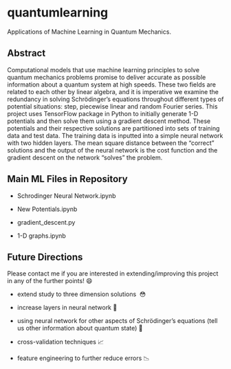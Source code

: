 # quantumlearning
Applications of Machine Learning in Quantum Mechanics. 

## Abstract

Computational models that use machine learning principles to solve quantum mechanics problems promise to deliver accurate as possible information about a quantum system at high speeds. These two fields are related to each other by linear algebra, and it is imperative we examine the redundancy in solving Schrödinger’s equations throughout different types of potential situations: step, piecewise linear and random Fourier series. This project uses TensorFlow package in Python to initially generate 1-D potentials and then solve them using a gradient descent method. These potentials and their respective solutions are partitioned into sets of training data and test data. The training data is inputted into a simple neural network with two hidden layers. The mean square distance between the “correct” solutions and the output of the neural network is the cost function and the gradient descent on the network “solves” the problem. 


## Main ML Files in Repository

- Schrodinger Neural Network.ipynb

- New Potentials.ipynb

- gradient_descent.py

- 1-D graphs.ipynb


## Future Directions

Please contact me if you are interested in extending/improving this project in any of the further points! 😄

- extend study to three dimension solutions  😳

- increase layers in neural network 🧠

- using neural network for other aspects of Schrödinger’s equations (tell us other information about quantum state) 🔮

- cross-validation techniques 📈

- feature engineering to further reduce errors 📉
